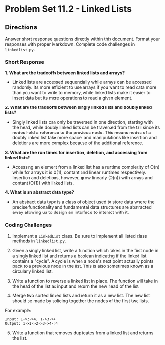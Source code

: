 # Problem Set 11.2 - Linked Lists

## Directions
Answer short response questions directly within this document. Format your responses with proper Markdown. Complete code challenges in `linkedlist.py`.

### Short Response
**1. What are the tradeoffs between linked lists and arrays?**
  + Linked lists are accessed sequencially while arrays can be accessed randomly. Its more efficient to use arrays if you want to read data more than you want to write to memory, while linked lists make it easier to insert data but its more operations to read a given element.

**2. What are the tradeoffs between singly linked lists and doubly linked lists?**
  + Singly linked lists can only be traversed in one direction, starting with the head, while doubly linked lists can be traversed from the tail since its nodes hold a reference to the previous node. This means nodes of a doubly linked list take more space, and manipulations like insertion and deletions are more complex because of the additional reference.

**3. What are the run times for insertion, deletion, and accessing from linked lists?**
  +  Accessing an element from a linked list has a runtime complexity of O(n) while for arrays it is O(1), contant and linear runtimes respectively. Insertion and deletions, however, grow linearly (O(n)) with arrays and contant (O(1)) with linked lists.

**4. What is an abstract data type?**
  + An abstract data  type is a class of object used to store data where the precise functionality and fundamental data structures are abstracted away allowing us to design an interface to interact with it.

### Coding Challenges
1. Implement a `LinkedList` class. Be sure to implement all listed class methods in `linkedlist.py`.

2. Given a singly linked list, write a function which takes in the first node in a singly linked list and returns a boolean indicating if the linked list contains a "cycle". A cycle is when a node's next point actually points back to a previous node in the list. This is also sometimes known as a circularly linked list.

3. Write a function to reverse a linked list in place. The function will take in the head of the list as input and return the new head of the list.

4. Merge two sorted linked lists and return it as a new list. The new list should
be made by splicing together the nodes of the first two lists.

  For example:
  ```
  Input: 1->2->4, 1->3->4
  Output: 1->1->2->3->4->4
  ```

5. Write a function that removes duplicates from a linked list and returns the list.

